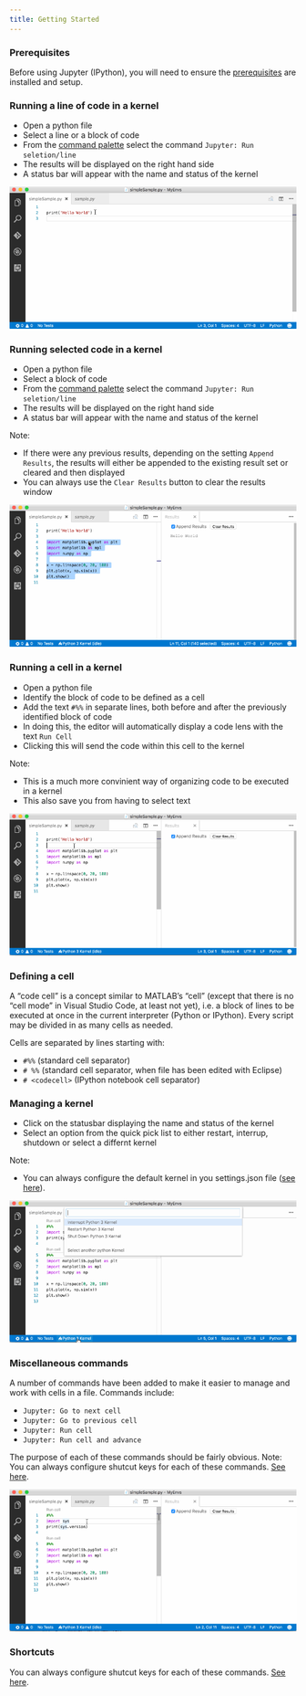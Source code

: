 ```yaml
---
title: Getting Started
---
```


### Prerequisites
Before using Jupyter (IPython), you will need to ensure the [prerequisites](/docs/jupyter_prerequisites/) are installed and setup.

### Running a line of code in a kernel
- Open a python file
- Select a line or a block of code
- From the [command palette](https://code.visualstudio.com/Docs/editor/codebasics#_command-palette) select the command ```Jupyter: Run seletion/line```
- The results will be displayed on the right hand side
- A status bar will appear with the name and status of the kernel

![Simple Hello World](https://raw.githubusercontent.com/DonJayamanne/pythonVSCodeDocs/master/images/jupyter/helloWorld.gif)

### Running selected code in a kernel
- Open a python file
- Select a block of code
- From the [command palette](https://code.visualstudio.com/Docs/editor/codebasics#_command-palette) select the command ```Jupyter: Run seletion/line```
- The results will be displayed on the right hand side
- A status bar will appear with the name and status of the kernel

Note: 
- If there were any previous results, depending on the setting ```Append Results```,
the results will either be appended to the existing result set or cleared and then displayed
- You can always use the ```Clear Results``` button to clear the results window

![Run selected code](https://raw.githubusercontent.com/DonJayamanne/pythonVSCodeDocs/master/images/jupyter/codeSelection.gif)

### Running a cell in a kernel
- Open a python file
- Identify the block of code to be defined as a cell
- Add the text ```#%%``` in separate lines, both before and after the previously identified block of code
- In doing this, the editor will automatically display a code lens with the text ```Run Cell```
- Clicking this will send the code within this cell to the kernel

Note: 
- This is a much more convinient way of organizing code to be executed in a kernel
- This also save you from having to select text

![Run cell](https://raw.githubusercontent.com/DonJayamanne/pythonVSCodeDocs/master/images/jupyter/runCell.gif)

### Defining a cell
A “code cell” is a concept similar to MATLAB’s “cell” (except that there is no “cell mode” in Visual Studio Code, at least not yet), i.e. a block of lines to be executed at once in the current interpreter (Python or IPython). Every script may be divided in as many cells as needed.

Cells are separated by lines starting with:

- ```#%%``` (standard cell separator)
- ```# %%``` (standard cell separator, when file has been edited with Eclipse)
- ```# <codecell>``` (IPython notebook cell separator)

### Managing a kernel
- Click on the statusbar displaying the name and status of the kernel
- Select an option from the quick pick list to either restart, interrup, shutdown or select a differnt kernel

Note:
- You can always configure the default kernel in you settings.json file ([see here](/docs/jupyter_configuration/)).

![Manage Kernel](https://raw.githubusercontent.com/DonJayamanne/pythonVSCodeDocs/master/images/jupyter/manageKernel.gif)

### Miscellaneous commands
A number of commands have been added to make it easier to manage and work with cells in a file.
Commands include:
- ```Jupyter: Go to next cell``` 
- ```Jupyter: Go to previous cell```
- ```Jupyter: Run cell```
- ```Jupyter: Run cell and advance```

The purpose of each of these commands should be fairly obvious.
Note: You can always configure shutcut keys for each of these commands. [See here](https://code.visualstudio.com/Docs/customization/keybindings#_customizing-shortcuts).

![Cell Commands](https://raw.githubusercontent.com/DonJayamanne/pythonVSCodeDocs/master/images/jupyter/cellCommands.gif)

### Shortcuts
You can always configure shutcut keys for each of these commands. [See here](https://code.visualstudio.com/Docs/customization/keybindings#_customizing-shortcuts).
